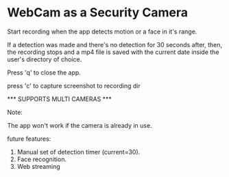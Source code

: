 WebCam as a Security Camera
===========================

Start recording when the app detects motion or a face in it's range.

If a detection was made and there's no detection for 30 seconds after, then, the recording stops
and a mp4 file is saved with the current date inside the user's directory of choice.

Press 'q' to close the app.

press 'c' to capture screenshot to recording dir

*** SUPPORTS MULTI CAMERAS ***

Note: 

The app won't work if the camera is already in use.

future features:
1. Manual set of detection timer (current=30).
2. Face recognition.
3. Web streaming

